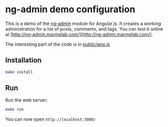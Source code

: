 # ng-admin demo configuration

This is a demo of the [ng-admin](https://github.com/marmelab/ng-admin) module for Angular.js. It creates a working administration for a list of posts, comments, and tags. You can test it online at [http://ng-admin.marmelab.com/](http://ng-admin.marmelab.com/).

The interesting part of the code is in [public/app.js](https://github.com/marmelab/ng-admin-demo/blob/master/public/app.js)

## Installation

```sh
make install
```

## Run

Run the web server:

```sh
make run
```

You can now open `http://localhost:3000/`
